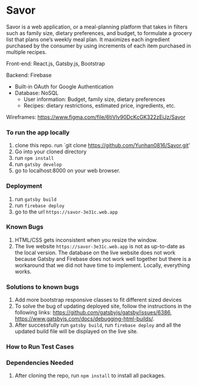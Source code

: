 # Savor

Savor is a web application, or a meal-planning platform that takes in filters such as family size, dietary preferences, and budget, to formulate a grocery list that plans one’s weekly meal plan. It maximizes each ingredient purchased by the consumer by using increments of each item purchased in multiple recipes. 

Front-end: React.js, Gatsby.js, Bootstrap

Backend: Firebase
* Built-in OAuth for Google Authentication
* Database: NoSQL
    * User information: Budget, family size, dietary preferences
    * Recipes: dietary restrictions, estimated price, ingredients, etc.
    
Wireframes: https://www.figma.com/file/6tiVlv90DcKcGK322zEiJz/Savor

### To run the app locally
1. clone this repo. run `git clone https://github.com/Yunhan0816/Savor.git'
2. Go into your cloned directory
3. run `npm install`
4. run `gatsby develop`
2. go to localhost:8000 on your web browser. 

### Deployment
1. run `gatsby build`
2. run `firebase deploy`
3. go to the url `https://savor-3e31c.web.app`

### Known Bugs
1. HTML/CSS gets inconsistent when you resize the window.
2. The live website `https://savor-3e31c.web.app` is not as up-to-date as the local version. The database on the live website does not work because Gatsby and Firebase does not work well together but there is a workaround that we did not have time to implement. Locally, everything works.

### Solutions to known bugs
1. Add more bootstrap responsive classes to fit different sized devices
2. To solve the bug of updating deployed site, follow the instructions in the following links: https://github.com/gatsbyjs/gatsby/issues/6386, https://www.gatsbyjs.com/docs/debugging-html-builds/. 
3. After successfully run `gatsby build`, run `firebase deploy` and all the updated build file will be displayed on the live site.

### How to Run Test Cases

### Dependencies Needed
1. After cloning the repo, run `npm install` to install all packages.



